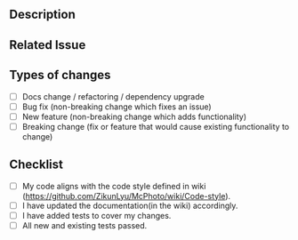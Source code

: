 ## Description

<!--- Describe your changes -->

## Related Issue

<!--- Please link to the issue here: -->

## Types of changes

<!--- What types of changes does your code introduce? Put an `x` in all the boxes that apply: -->

- [ ] Docs change / refactoring / dependency upgrade
- [ ] Bug fix (non-breaking change which fixes an issue)
- [ ] New feature (non-breaking change which adds functionality)
- [ ] Breaking change (fix or feature that would cause existing functionality to change)

## Checklist

<!--- Go over all the following points, and put an `x` in all the boxes that apply. -->
<!--- If you're unsure about any of these, don't hesitate to ask. We're here to help! -->

- [ ] My code aligns with the code style defined in wiki (https://github.com/ZikunLyu/McPhoto/wiki/Code-style).
- [ ] I have updated the documentation(in the wiki) accordingly.
- [ ] I have added tests to cover my changes.
- [ ] All new and existing tests passed.